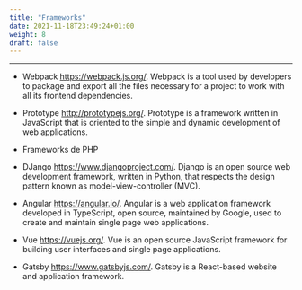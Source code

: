 ```yaml
---
title: "Frameworks"
date: 2021-11-18T23:49:24+01:00
weight: 8
draft: false
---
```

***
+ Webpack https://webpack.js.org/.
Webpack is a tool used by developers to package and export all the files necessary for a project to work with all its frontend dependencies.

+ Prototype http://prototypejs.org/.
Prototype is a framework written in JavaScript that is oriented to the simple and dynamic development of web applications.

+ Frameworks de PHP

+ DJango https://www.djangoproject.com/.
Django is an open source web development framework, written in Python, that respects the design pattern known as model-view-controller (MVC).

+ Angular https://angular.io/.
Angular is a web application framework developed in TypeScript, open source, maintained by Google, used to create and maintain single page web applications.

+ Vue https://vuejs.org/.
Vue is an open source JavaScript framework for building user interfaces and single page applications.

+ Gatsby https://www.gatsbyjs.com/.
Gatsby is a React-based website and application framework.